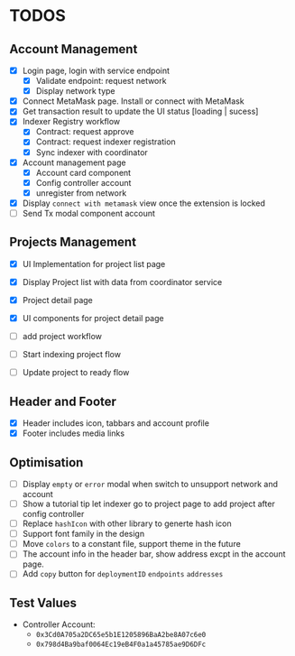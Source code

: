 # TODOS

## Account Management

- [x] Login page, login with service endpoint
  - [x] Validate endpoint: request network
  - [x] Display network type
- [x] Connect MetaMask page. Install or connect with MetaMask
- [x] Get transaction result to update the UI status [loading | sucess]
- [x] Indexer Registry workflow
  - [x] Contract: request approve
  - [x] Contract: request indexer registration
  - [x] Sync indexer with coordinator
- [x] Account management page
  - [x] Account card component
  - [x] Config controller account
  - [x] unregister from network
- [x] Display `connect with metamask` view once the extension is locked
- [ ] Send Tx modal component
account

## Projects Management

- [x] UI Implementation for project list page
- [x] Display Project list with data from coordinator service
- [x] Project detail page
- [x] UI components for project detail page

- [ ] add project workflow
- [ ] Start indexing project flow
- [ ] Update project to ready flow

## Header and Footer

- [x] Header includes icon, tabbars and account profile
- [x] Footer includes media links

## Optimisation

- [ ] Display `empty` or `error` modal when switch to unsupport network and account
- [ ] Show a tutorial tip let indexer go to project page to add project after config controller
- [ ] Replace `hashIcon` with other library to generte hash icon
- [ ] Support font family in the design
- [ ] Move `colors` to a constant file, support theme in the future
- [ ] The account info in the header bar, show address excpt in the account page.
- [ ] Add `copy` button for `deploymentID` `endpoints` `addresses`

## Test Values

- Controller Account:
  - `0x3Cd0A705a2DC65e5b1E1205896BaA2be8A07c6e0`
  - `0x798d4Ba9baf0064Ec19eB4F0a1a45785ae9D6DFc`
  